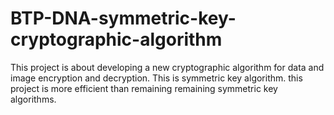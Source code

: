 # BTP-DNA-symmetric-key-cryptographic-algorithm
This project is about developing a new cryptographic algorithm for data and image encryption and decryption.
This is symmetric key algorithm.
this project is more efficient than remaining remaining symmetric key algorithms.
